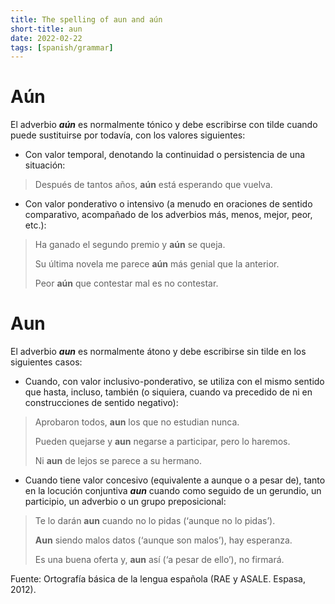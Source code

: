 ```yaml
---
title: The spelling of aun and aún
short-title: aun
date: 2022-02-22
tags: [spanish/grammar]
---
```


# Aún
El adverbio ***aún*** es normalmente tónico y debe escribirse con tilde cuando puede sustituirse por todavía, con los valores siguientes: 

- Con valor temporal, denotando la continuidad o persistencia de una situación: 

> Después de tantos años, __**aún**__ está esperando que vuelva. 

- Con valor ponderativo o intensivo (a menudo en oraciones de sentido comparativo, acompañado de los adverbios más, menos, mejor, peor, etc.): 

> Ha ganado el segundo premio y __**aún**__ se queja. 
> 
> Su última novela me parece __**aún**__ más genial que la anterior. 
> 
> Peor __**aún**__ que contestar mal es no contestar. 

# Aun

El adverbio ***aun*** es normalmente átono y debe escribirse sin tilde en los siguientes casos: 

- Cuando, con valor inclusivo-ponderativo, se utiliza con el mismo sentido que hasta, incluso, también (o siquiera, cuando va precedido de ni en construcciones de sentido negativo): 

> Aprobaron todos, __**aun**__ los que no estudian nunca. 
> 
> Pueden quejarse y __**aun**__ negarse a participar, pero lo haremos. 
> 
> Ni __**aun**__ de lejos se parece a su hermano. 

- Cuando tiene valor concesivo (equivalente a aunque o a pesar de), tanto en la locución conjuntiva ***aun*** cuando como seguido de un gerundio, un participio, un adverbio o un grupo preposicional: 

> Te lo darán __**aun**__ cuando no lo pidas (‘aunque no lo pidas’).
> 
> __**Aun**__ siendo malos datos (‘aunque son malos’), hay esperanza.
> 
> Es una buena oferta y, __**aun**__ así (‘a pesar de ello’), no firmará.

Fuente: Ortografía básica de la lengua española (RAE y ASALE. Espasa, 2012).
